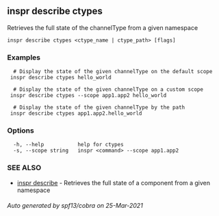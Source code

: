 ## inspr describe ctypes

Retrieves the full state of the channelType from a given namespace

```
inspr describe ctypes <ctype_name | ctype_path> [flags]
```

### Examples

```
  # Display the state of the given channelType on the default scope
 inspr describe ctypes hello_world

  # Display the state of the given channelType on a custom scope
 inspr describe ctypes --scope app1.app2 hello_world

  # Display the state of the given channelType by the path
 inspr describe ctypes app1.app2.hello_world

```

### Options

```
  -h, --help           help for ctypes
  -s, --scope string   inspr <command> --scope app1.app2
```

### SEE ALSO

* [inspr describe](inspr_describe.md)	 - Retrieves the full state of a component from a given namespace

###### Auto generated by spf13/cobra on 25-Mar-2021
